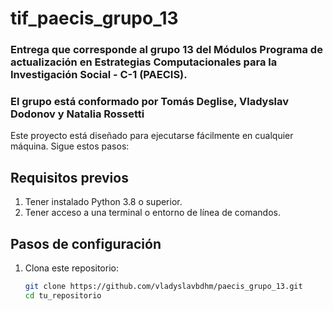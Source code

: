# tif_paecis_grupo_13
### Entrega que corresponde al grupo 13 del Módulos Programa de actualización en Estrategias Computacionales para la Investigación Social - C-1 (PAECIS). 
### El grupo está conformado por Tomás Deglise, Vladyslav Dodonov y Natalia Rossetti


Este proyecto está diseñado para ejecutarse fácilmente en cualquier máquina. Sigue estos pasos:

## Requisitos previos
1. Tener instalado Python 3.8 o superior.
2. Tener acceso a una terminal o entorno de línea de comandos.

## Pasos de configuración
1. Clona este repositorio:
   ```bash
   git clone https://github.com/vladyslavbdhm/paecis_grupo_13.git
   cd tu_repositorio